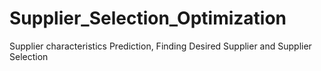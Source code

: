 # Supplier_Selection_Optimization
Supplier characteristics Prediction, Finding Desired Supplier and Supplier Selection
